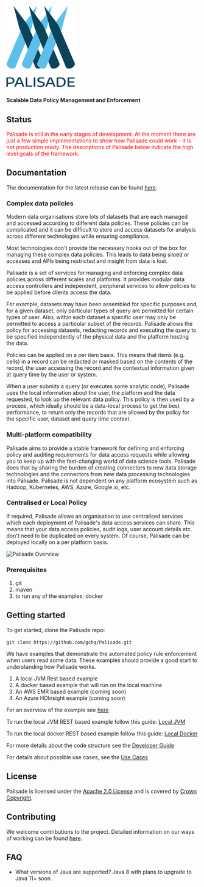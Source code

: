
<!---
Copyright 2018 Crown Copyright

Licensed under the Apache License, Version 2.0 (the "License");
you may not use this file except in compliance with the License.
You may obtain a copy of the License at

  http://www.apache.org/licenses/LICENSE-2.0

Unless required by applicable law or agreed to in writing, software
distributed under the License is distributed on an "AS IS" BASIS,
WITHOUT WARRANTIES OR CONDITIONS OF ANY KIND, either express or implied.
See the License for the specific language governing permissions and
limitations under the License.
--->


# <img src="logos/logo.svg" width="180">

#### Scalable Data Policy Management and Enforcement

## Status
<span style="color:red">
Palisade is still in the early stages of development.
At the moment there are just a few simple implementations to show how Palisade could work - it is not production ready.
The descriptions of Palisade below indicate the high level goals of the framework. 
</span>

## Documentation

The documentation for the latest release can be found [here](https://gchq.github.io/Palisade).


### Complex data policies

Modern data organisations store lots of datasets that are each managed and accessed according to different data policies. These policies can be complicated and it can be difficult to store and access datasets for analysis across different technologies while ensuring compliance.

Most technologies don't provide the necessary hooks out of the box for managing these complex data policies. This leads to data being siloed or accesses and APIs being restricted and insight from data is lost. 

Palisade is a set of services for managing and enforcing complex data policies across different scales and platforms. It provides modular data access controllers and independent, peripheral services to allow policies to be applied before clients access the data.  

For example, datasets may have been assembled for specific purposes and, for a given dataset, only particular types of query are permitted for certain types of user. Also, within each dataset a specific user may only be permitted to access a particular subset of the records. Palisade allows the policy for accessing datasets, redacting records and executing the query to be specified independently of the physical data and the platform hosting the data.

Policies can be applied on a per item basis. This means that items (e.g. cells) in a record can be redacted or masked based on the contents of the record, the user accessing the record and the contextual information given at query time by the user or system.

When a user submits a query (or executes some analytic code), Palisade uses the local information about the user, the platform and the data requested, to look up the relevant data policy. This policy is then used by a process, which ideally should be a data-local process to get the best performance, to return only the records that are allowed by the policy for the specific user, dataset and query time context. 

### Multi-platform compatibility

Palisade aims to provide a stable framework for defining and enforcing policy and auditing requirements for data access requests while allowing you to keep up with the fast-changing world of data science tools. Palisade does that by sharing the burden of creating connectors to new data storage technologies and the connectors from new data processing technologies into Palisade. Palisade is not dependent on any platform ecosystem such as Hadoop, Kubernetes, AWS, Azure, Google.io, etc. 

### Centralised or Local Policy

If required, Palisade allows an organisation to use centralised services which each deployment of Palisade's data access services can share. This means that your data access policies, audit logs, user account details etc. don't need to be duplicated on every system. Of course, Palisade can be deployed locally on a per platform basis.



![Palisade Overview](doc/img/Palisade_overview.jpg)


### Prerequisites
1. git
1. maven
1. to run any of the examples: docker

## Getting started

To get started, clone the Palisade repo: 

`git clone https://github.com/gchq/Palisade.git`

We have examples that demonstrate the automated policy rule enforcement when users read some data.
These examples should provide a good start to understanding how Palisade works.

1. A local JVM Rest based example
1. A docker based example that will run on the local machine
1. An AWS EMR based example (coming soon)
1. An Azure HDInsight example (coming soon)

For an overview of the example see [here](example/README.md)

To run the local JVM REST based example follow this guide: [Local JVM](example/deployment/local-jvm/README.md)

To run the local docker REST based example follow this guide: [Local Docker](example/deployment/local-docker/README.md)

For more details about the code structure see the [Developer Guide](doc/developer-guide/developer_guide.md)

For details about possible use cases, see the [Use Cases](doc/use_cases.md)


## License

Palisade is licensed under the [Apache 2.0 License](https://www.apache.org/licenses/LICENSE-2.0) and is covered by [Crown Copyright](https://www.nationalarchives.gov.uk/information-management/re-using-public-sector-information/copyright-and-re-use/crown-copyright/).


## Contributing
We welcome contributions to the project. Detailed information on our ways of working can be found [here](https://gchq.github.io/Palisade/doc/other/ways_of_working.html).


## FAQ

* What versions of Java are supported? Java 8 with plans to upgrade to Java 11+ soon.


